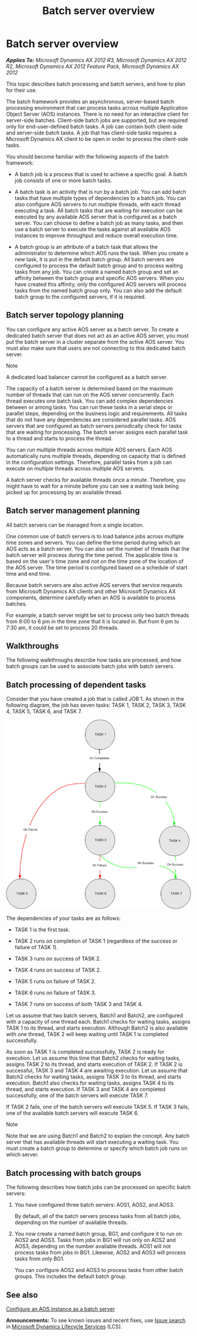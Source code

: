 ﻿---
title: Batch server overview
TOCTitle: Batch server overview
ms:assetid: 0ce6ebff-7781-41ed-9a61-199d9638f487
ms:mtpsurl: https://technet.microsoft.com/en-us/library/Dd309586(v=AX.60)
ms:contentKeyID: 35132538
ms.date: 05/02/2014
mtps_version: v=AX.60
---

# Batch server overview 


_**Applies To:** Microsoft Dynamics AX 2012 R3, Microsoft Dynamics AX 2012 R2, Microsoft Dynamics AX 2012 Feature Pack, Microsoft Dynamics AX 2012_

This topic describes batch processing and batch servers, and how to plan for their use.

The batch framework provides an asynchronous, server-based batch processing environment that can process tasks across multiple Application Object Server (AOS) instances. There is no need for an interactive client for server-side batches. Client-side batch jobs are supported, but are required only for end-user-defined batch tasks. A job can contain both client-side and server-side batch tasks. A job that has client-side tasks requires a Microsoft Dynamics AX client to be open in order to process the client-side tasks.

You should become familiar with the following aspects of the batch framework:

  - A batch job is a process that is used to achieve a specific goal. A batch job consists of one or more batch tasks.

  - A batch task is an activity that is run by a batch job. You can add batch tasks that have multiple types of dependencies to a batch job. You can also configure AOS servers to run multiple threads, with each thread executing a task. All batch tasks that are waiting for execution can be executed by any available AOS server that is configured as a batch server. You can choose to define a batch job as many tasks, and then use a batch server to execute the tasks against all available AOS instances to improve throughput and reduce overall execution time.

  - A batch group is an attribute of a batch task that allows the administrator to determine which AOS runs the task. When you create a new task, it is put in the default batch group. All batch servers are configured to process the default batch group and to process waiting tasks from any job. You can create a named batch group and set an affinity between the batch group and specific AOS servers. When you have created this affinity, only the configured AOS servers will process tasks from the named batch group only. You can also add the default batch group to the configured servers, if it is required.

## Batch server topology planning

You can configure any active AOS server as a batch server. To create a dedicated batch server that does not act as an active AOS server, you must put the batch server in a cluster separate from the active AOS server. You must also make sure that users are not connecting to this dedicated batch server.


> [!NOTE]
> <P>A dedicated load balancer cannot be configured as a batch server.</P>



The capacity of a batch server is determined based on the maximum number of threads that can run on the AOS server concurrently. Each thread executes one batch task. You can add complex dependencies between or among tasks. You can run these tasks in a serial steps or parallel steps, depending on the business logic and requirements. All tasks that do not have any dependencies are considered parallel tasks. AOS servers that are configured as batch servers periodically check for tasks that are waiting for processing. The batch server assigns each parallel task to a thread and starts to process the thread.

You can run multiple threads across multiple AOS servers. Each AOS automatically runs multiple threads, depending on capacity that is defined in the configuration settings. Therefore, parallel tasks from a job can execute on multiple threads across multiple AOS servers.

A batch server checks for available threads once a minute. Therefore, you might have to wait for a minute before you can see a waiting task being picked up for processing by an available thread.

## Batch server management planning

All batch servers can be managed from a single location.

One common use of batch servers is to load balance jobs across multiple time zones and servers. You can define the time period during which an AOS acts as a batch server. You can also set the number of threads that the batch server will process during the time period. The applicable time is based on the user's time zone and not on the time zone of the location of the AOS server. The time period is configured based on a schedule of start time and end time.

Because batch servers are also active AOS servers that service requests from Microsoft Dynamics AX clients and other Microsoft Dynamics AX components, determine carefully when an AOS is available to process batches.

For example, a batch server might be set to process only two batch threads from 8:00 to 6 pm in the time zone that it is located in. But from 6 pm to 7:30 am, it could be set to process 20 threads.

## Walkthroughs

The following walkthroughs describe how tasks are processed, and how batch groups can be used to associate batch jobs with batch servers.

## Batch processing of dependent tasks

Consider that you have created a job that is called JOB 1. As shown in the following diagram, the job has seven tasks: TASK 1, TASK 2, TASK 3, TASK 4, TASK 5, TASK 6, and TASK 7.

![Batch\_Framework\_Programmability](images/Dd309586.Batch_Framework_Programmability(AX.60).gif "Batch_Framework_Programmability")

The dependencies of your tasks are as follows:

  - TASK 1 is the first task.

  - TASK 2 runs on completion of TASK 1 (regardless of the success or failure of TASK 1).

  - TASK 3 runs on success of TASK 2.

  - TASK 4 runs on success of TASK 2.

  - TASK 5 runs on failure of TASK 2.

  - TASK 6 runs on failure of TASK 3.

  - TASK 7 runs on success of both TASK 3 and TASK 4.

Let us assume that two batch servers, Batch1 and Batch2, are configured with a capacity of one thread each. Batch1 checks for waiting tasks, assigns TASK 1 to its thread, and starts execution. Although Batch2 is also available with one thread, TASK 2 will keep waiting until TASK 1 is completed successfully.

As soon as TASK 1 is completed successfully, TASK 2 is ready for execution. Let us assume this time that Batch2 checks for waiting tasks, assigns TASK 2 to its thread, and starts execution of TASK 2. If TASK 2 is successful, TASK 3 and TASK 4 are awaiting execution. Let us assume that Batch2 checks for waiting tasks, assigns TASK 3 to its thread, and starts execution. Batch1 also checks for waiting tasks, assigns TASK 4 to its thread, and starts execution. If TASK 3 and TASK 4 are completed successfully, one of the batch servers will execute TASK 7.

If TASK 2 fails, one of the batch servers will execute TASK 5. If TASK 3 fails, one of the available batch servers will execute TASK 6.


> [!NOTE]
> <P>Note that we are using Batch1 and Batch2 to explain the concept. Any batch server that has available threads will start executing a waiting task. You must create a batch group to determine or specify which batch job runs on which server.</P>



## Batch processing with batch groups

The following describes how batch jobs can be processed on specific batch servers:

1.  You have configured three batch servers: AOS1, AOS2, and AOS3.
    
    By default, all of the batch servers process tasks from all batch jobs, depending on the number of available threads.

2.  You now create a named batch group, BG1, and configure it to run on AOS2 and AOS3. Tasks from jobs in BG1 will run only on AOS2 and AOS3, depending on the number available threads. AOS1 will not process tasks from jobs in BG1. Likewise, AOS2 and AOS3 will process tasks from only BG1.
    
    You can configure AOS2 and AOS3 to process tasks from other batch groups. This includes the default batch group.

## See also

[Configure an AOS instance as a batch server](configure-an-aos-instance-as-a-batch-server.md)

  
**Announcements:** To see known issues and recent fixes, use [Issue search](http://go.microsoft.com/fwlink/?linkid=389258) in [Microsoft Dynamics Lifecycle Services](http://go.microsoft.com/fwlink/?linkid=306505) (LCS).

